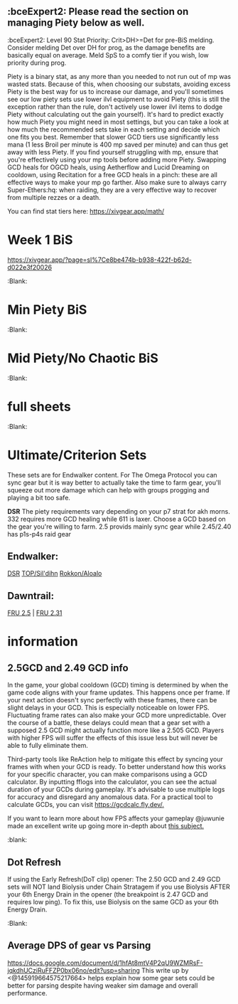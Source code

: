 ## **:bceExpert2: Please read the section on managing Piety below as well.**

:bceExpert2: Level 90 Stat Priority: Crit>DH>=Det for pre-BiS melding. Consider melding Det over DH for prog, as the damage benefits are basically equal on average. Meld SpS to a comfy tier if you wish, low priority during prog. 

Piety is a binary stat, as any more than you needed to not run out of mp was wasted stats. Because of this, when choosing our substats, avoiding excess Piety is the best way for us to increase our damage, and you'll sometimes see our low piety sets use lower ilvl equipment to avoid Piety (this is still the exception rather than the rule, don't actively use lower ilvl items to dodge Piety without calculating out the gain yourself). It's hard to predict exactly how much Piety you might need in most settings, but you can take a look at how much the recommended sets take in each setting and decide which one fits you best. Remember that slower GCD tiers use significantly less mana (1 less Broil per minute is 400 mp saved per minute) and can thus get away with less Piety. If you find yourself struggling with mp, ensure that you're effectively using your mp tools before adding more Piety. Swapping GCD heals for OGCD heals, using Aetherflow and Lucid Dreaming on cooldown, using Recitation  for a free GCD heals in a pinch: these are all effective ways to make your mp go farther. Also make sure to always carry Super-Ethers:hq: when raiding, they are a very effective way to recover from multiple rezzes or a death.

You can find stat tiers here: <https://xivgear.app/math/>


# Week 1 BiS
<https://xivgear.app/?page=sl%7Ce8be474b-b938-422f-b62d-d022e3f20026>

:Blank: 
# **Min Piety BiS**


:Blank: 
# **Mid Piety/No Chaotic BiS**


:Blank: 
# **full sheets**


:Blank: 
# Ultimate/Criterion Sets
These sets are for Endwalker content. For The Omega Protocol you can sync gear but it is way better to actually take the time to farm gear, you'll squeeze out more damage which can help with groups progging and playing a bit too safe.

**DSR** The piety requirements vary depending on your p7 strat for akh morns. 332 requires more GCD healing while 611 is laxer. Choose a GCD based on the gear you're willing to farm. 2.5 provids mainly sync gear while 2.45/2.40 has p1s-p4s raid gear

## Endwalker: 
[DSR](<https://xivgear.app/?page=sl%7C7513a190-7602-408d-9829-71026af81e45>)
[TOP/Sil'dihn](<https://xivgear.app/?page=sl%7C8c6abd67-375c-468b-ad28-0bf64fd7a650>)
[Rokkon/Aloalo](<https://xivgear.app/?page=bis%7Csch%7Cendwalker%7Canabaseios>)

## Dawntrail:
[FRU 2.5](<https://xivgear.app/?page=sl%7Cff8e55a8-a598-4bf3-abdd-bb40b66fa908&onlySetIndex=0>) | [FRU 2.31](<https://xivgear.app/?page=sl%7Cff8e55a8-a598-4bf3-abdd-bb40b66fa908&onlySetIndex=3>)

# information 

## 2.5GCD and 2.49 GCD info

In the game, your global cooldown (GCD) timing is determined by when the game code aligns with your frame updates. This happens once per frame. If your next action doesn't sync perfectly with these frames, there can be slight delays in your GCD. This is especially noticeable on lower FPS. Fluctuating frame rates can also make your GCD more unpredictable. Over the course of a battle, these delays could mean that a gear set with a supposed 2.5 GCD might actually function more like a 2.505 GCD. Players with higher FPS will suffer the effects of this issue less but will never be able to fully eliminate them. 

Third-party tools like ReAction help to mitigate this effect by syncing your frames with when your GCD is ready. To better understand how this works for your specific character, you can make comparisons using a GCD calculator. By inputting fflogs into the calculator, you can see the actual duration of your GCDs during gameplay. It's advisable to use multiple logs for accuracy and disregard any anomalous data. For a practical tool to calculate GCDs, you can visit <https://gcdcalc.fly.dev/.>

If you want to learn more about how FPS affects your gameplay @juwunie made an excellent write up going more in-depth about [this subject.](https://docs.google.com/document/d/1MrihCFNViHOGO7ETedsrA3E02urhByuCqYayT6qPots/edit?usp=sharing)

:blank:
## Dot Refresh 

If using the Early Refresh(DoT clip) opener: The 2.50 GCD and 2.49 GCD sets will NOT land Biolysis under Chain Stratagem if you use Biolysis AFTER your 6th Energy Drain in the opener (the breakpoint is 2.47 GCD and requires low ping). To fix this, use Biolysis on the same GCD as your 6th Energy Drain.

:Blank:
## Average DPS of gear vs Parsing
<https://docs.google.com/document/d/1hfAt8mtV4P2qU9WZMRsF-jqkdhUCziRuFFZP0bx06no/edit?usp=sharing>
This write up by <@145919664575217664> helps explain how some gear sets could be better for parsing despite having weaker sim damage and overall performance.